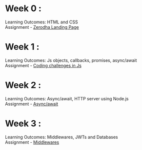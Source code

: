 # Week 0 :
Learning Outcomes: HTML and CSS  
Assignment - [Zerodha Landing Page](https://github.com/AathiTira/Assignments_100xdevs2.0/tree/d5d7b2bfcf71ed640f384c9d6d41c723b4838648/Week%200)

# Week 1 :
Learning Outcomes: Js objects, callbacks, promises, async/await  
Assignment - [Coding challenges in Js](https://github.com/AathiTira/Assignments_100xdevs2.0/tree/5942dc3068b38dc5b3e4faf79ff84e14f495bb7d/Week%201)

# Week 2 :
Learning Outcomes: Async/await, HTTP server using Node.js  
Assignment - [Async/await](https://github.com/AathiTira/Assignments_100xdevs2.0/tree/9849c8c3b4eb610d20b5376bfffddcb5daa18b64/Week%202)

# Week 3 :
Learning Outcomes: Middlewares, JWTs and Databases  
Assignment - [Middlewares](https://github.com/AathiTira/Assignments_100xdevs2.0/tree/6bbaa547ab41985775e192fb594d3fdcbd179f49/Week%203/MIddlewares)
